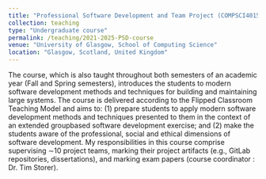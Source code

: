```yaml
---
title: "Professional Software Development and Team Project (COMPSCI4015, 2021-2025, approx. 300 Students)"
collection: teaching
type: "Undergraduate course"
permalink: /teaching/2021-2025-PSD-course
venue: "University of Glasgow, School of Computing Science"
location: "Glasgow, Scotland, United Kingdom"
---
```

The course, which is also taught throughout both semesters of an academic year (Fall and Spring semesters), introduces the students to modern software development methods and techniques for building and maintaining large systems. 
The course is delivered according to the Flipped Classroom Teaching Model and aims to: (1) prepare students to apply modern software development methods and techniques presented to them in the context of an extended groupbased software 
development exercise; and (2) make the students aware of the professional, social and ethical dimensions of software development. My responsibilities in this course comprise supervising ∼10 project teams, marking their project artifacts 
(e.g., GitLab repositories, dissertations), and marking exam papers (course coordinator : Dr. Tim Storer).
